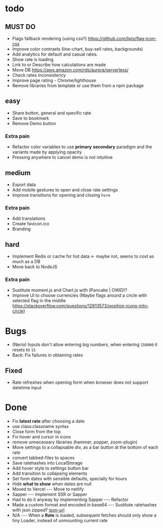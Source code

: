 # todo

## MUST DO
- Flags fallback rendering (using css?) https://github.com/lipis/flag-icon-css
- Improve color contrasts (line-chart, buy-sell rates, backgrounds)
- Add analytics for default and casual rates.
- Show rate is loading
- Link to or Describe how calculations are made
- Move DB https://aws.amazon.com/rds/aurora/serverless/
- Check rates inconsistency
- Improve page rating - Chrome/lighthouse
- Remove libraries from template or use them from a npm package

## easy
- Share button, general and specific rate
- Save to bookmark
- Remove Demo button
### Extra pain
- Refactor color variables to use **primary** **secondary** paradigm and the variants made by applying opacity
- Pressing anywhere to cancel demo is not intuitive


## medium
- Export data
- Add mobile gestures to open and close rate settings
- Improve transitions for opening and closing `Form`
### Extra pain
- Add translations
- Create favicon.ico
- Branding


## hard
- Implement Redis or cache for hot data <- maybe not, seems to cost as much as a DB
- Move back to NodeJS
### Extra pain
- Sustitute moment.js and Chart.js with (Pancake | OWID)?
- Improve UI to choose currencies (Maybe flags around a circle with selected flag in the middle https://stackoverflow.com/questions/12813573/position-icons-into-circle)


# Bugs
- (Nerio) Inputs don't allow entering big numbers, when entering `150000` it resets to `15`
- Back: Fix failures in obtaining rates
## Fixed
- Rate refreshes when opening form when browser does not support datetime input


# Done
- Fix **latest rate** after choosing a date
- use class:classname syntax
- Close form from the top
- Fix hover and cursor in icons
- remove unnecessary libraries (hammer, popper, zoom-plugin)
- Move settings to a collapsable div, as a bar button at the bottom of each rate
- convert tabbed-files to spaces
- Save ratehashes into LocalStorage
- Add hover style to settings button bar
- Add transition to collapsing elements
- Set form dates with sensible defaults, specially for hours
- Hide **what to show** when dates are null
- Moved to Vercel --- Move to netlify
- Sapper --- Implement SSR or Sapper
- Had to do it anyway by implementing Sapper --- Refactor
- Made a custom format and encoded in base64 --- Sustitute ratehashes with json zipped? [json-url](https://github.com/masotime/json-url)
- N/A --- When a **Rate** is loaded, subsequent fetches should only show a tiny Loader, instead of unmounting current rate
